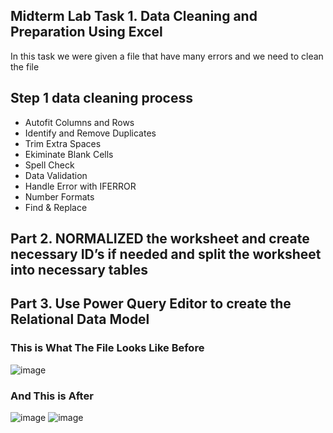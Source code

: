 ## Midterm Lab Task 1. Data Cleaning and Preparation Using Excel
In this task we were given a file that have many errors and we need to clean the file
## Step 1 data cleaning process
- Autofit Columns and Rows
- Identify and Remove Duplicates
- Trim Extra Spaces
- Ekiminate Blank Cells
- Spell Check
- Data Validation
- Handle Error with IFERROR
- Number Formats
- Find & Replace
## Part 2. NORMALIZED the worksheet and create necessary ID’s if needed and split the worksheet into necessary tables
## Part 3. Use Power Query Editor to create the Relational Data Model
### This is What The File Looks Like Before
![image](https://github.com/user-attachments/assets/bba1ae10-b01e-4389-b844-052e34da46fc)
### And This is After
![image](https://github.com/user-attachments/assets/b43d9699-6b3b-46ca-865b-e111616d963b)
![image](https://github.com/user-attachments/assets/e7cce539-f6cc-4aa5-a9a3-2d0a85af44c0)





